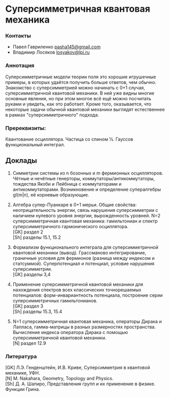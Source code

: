 # Суперсимметричная квантовая механика

### Контакты
* Павел Гавриленко <pasha145@gmail.com>
* Владимир Лосяков <losyakov@lpi.ru>

### Аннотация

Суперсимметричные модели теории поля это хорошие игрушечные примеры, в которых удаётся получить больше ответов, чем обычно. Знакомство с суперсимметрией можно начинать с 0+1 случая, суперсимметричной квантовой механики. В ней уже видны многие основные явления, но при этом многое всё ещё можно посчитать руками и увидеть, как это работает. Кроме того, оказывается, что некоторые задачи обычной квантовой механики выглядят естественнее в рамках "суперсимметричного" подхода.

### Пререквизиты:
Квантование осциллятора. Частица со спином ½. Гауссов функциональный интеграл.

## Доклады

1. Симметрии системы из n бозонных и m фермионных осцилляторов. Чётные и нечётные генерторы, коммутаторы/антикоммутаторы, тождества Якоби и Лейбница с коммутаторами и антикоммутаторами. Возникновение и определение супералгебры gl(m\|n), её корневые образующие.

1. Алгебра супер-Пуанкаре в 0+1 мерьи. Общие свойства: неотрицательность энергии, связь нарушения суперсимметрии с наличием нулевого уровня энергии, вырожденность уровней. N=2 суперсимметричная квантовая механика: гамильтониан и спектр суперсимметричного гармонического осциллятора.  
[GK] раздел 2  
[Sh] разделы 15.1, 15.2

1. Формализм функционального интеграла для суперсимметричной квантовой механики (вывод). Грассманово интегрирование, граничные условия для фермионов (разница между индексом и статсуммой). Суперпотенциал и потенциал, условие нарушения суперсимметрии.  
[GK] разделы 3,4

1. Применение суперсимметричной квантовой механики для нахождения спектров всех классических точнорешаемых потенциалов: форм-инвариантность потенциала, построение серии суперсимметричных гамильтонианов.  
[GK] раздел 3  
[Sh] разделы 15.3, 15.4

1. N=1 суперсимметричная квантовая механика, операторы Дирака и Лапласа, гамма-матрицы в разных размерностях пространства.  
Вычисление индекса оператора Дирака с помощью суперсимметричной квантовой механики.  
[N] раздел 12.9

### Литература
[GK] Л.Э. Генденштейн, И.В. Криве, Суперсимметрия в квантовой механике, УФН.  
[N] M. Nakahara, Geometry, Topology and Physics.  
[Sh] Д. А. Шапиро, Представления групп и их применение в физике. Функции Грина.
